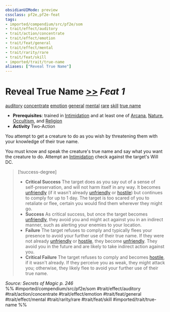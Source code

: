 ```yaml
---
obsidianUIMode: preview
cssclass: pf2e,pf2e-feat
tags:
- imported/compendium/src/pf2e/som
- trait/effect/auditory
- trait/action/concentrate
- trait/effect/emotion
- trait/feat/general
- trait/effect/mental
- trait/rarity/rare
- trait/feat/skill
- imported/trait/true-name
aliases: ["Reveal True Name"]
---
```

# Reveal True Name  [>>](chapter-9-playing-the-game.md#Actions "Two-Action") *Feat 1*  
[auditory](auditory.md)  [concentrate](concentrate.md)  [emotion](emotion.md)  [general](general.md)  [mental](mental.md)  [rare](rare.md)  [skill](skill.md)  [true name](true-name-som.md)  

- **Prerequisites**: trained in [Intimidation](../skills.md#Intimidation) and at least one of [Arcana](../skills.md#Arcana), [Nature](../skills.md#Nature), [Occultism](../skills.md#Occultism), and [Religion](../skills.md#Religion)
- **Activity** Two-Action

You attempt to get a creature to do as you wish by threatening them with your knowledge of their true name.

You must know and speak the creature's true name and say what you want the creature to do. Attempt an [Intimidation](../skills.md#Intimidation) check against the target's Will DC.

> [!success-degree] 
> - **Critical Success** The target does as you say out of a sense of self-preservation, and will not harm itself in any way. It becomes [unfriendly](conditions.md#Unfriendly) (if it wasn't already [unfriendly](conditions.md#Unfriendly) or [hostile](conditions.md#Hostile)) but continues to comply for up to 1 day. The target is too scared of you to retaliate or flee, certain you would find them wherever they might go.
> - **Success** As critical success, but once the target becomes [unfriendly](conditions.md#Unfriendly), they avoid you and might act against you in an indirect manner, such as alerting your enemies to your location.
> - **Failure** The target refuses to comply and typically flees your presence to avoid your further use of their true name. If they were not already [unfriendly](conditions.md#Unfriendly) or [hostile](conditions.md#Hostile), they become [unfriendly](conditions.md#Unfriendly). They avoid you in the future and are likely to take indirect action against you.
> - **Critical Failure** The target refuses to comply and becomes [hostile](conditions.md#Hostile), if it wasn't already. If they perceive you as weak, they might attack you; otherwise, they likely flee to avoid your further use of their true name.

*Source: Secrets of Magic p. 246*  
%% #imported/compendium/src/pf2e/som #trait/effect/auditory #trait/action/concentrate #trait/effect/emotion #trait/feat/general #trait/effect/mental #trait/rarity/rare #trait/feat/skill #imported/trait/true-name %%